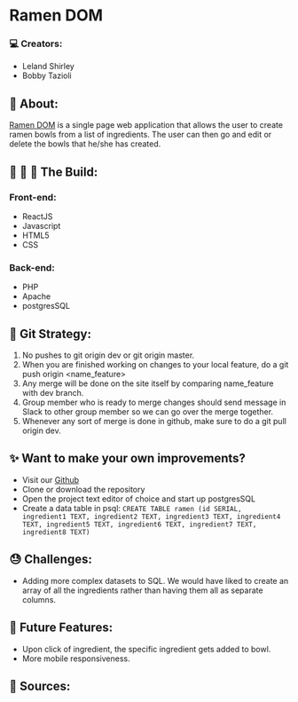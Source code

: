 # Ramen DOM

### :computer: Creators:

- Leland Shirley
- Bobby Tazioli

## :sunrise_over_mountains: About:

[Ramen DOM](https://ramen-shop.herokuapp.com/) is a single page web application that allows the user to create ramen bowls from a list of ingredients. The user can then go and edit or delete the bowls that he/she has created.

## :wrench: :nut_and_bolt: :hammer: The Build:
### Front-end:
- ReactJS
- Javascript
- HTML5
- CSS
### Back-end:
- PHP
- Apache
- postgresSQL

## :floppy_disk: Git Strategy:

1. No pushes to git origin dev or git origin master.
2. When you are finished working on changes to your local feature, do a git push origin <name_feature>
3. Any merge will be done on the site itself by comparing name_feature with dev branch.
4. Group member who is ready to merge changes should send message in Slack to other group member so we can go over the merge together.
6. Whenever any sort of merge is done in github, make sure to do a git pull origin dev.

## :sparkles: Want to make your own improvements?
- Visit our [Github](https://github.com/lelandshir/ramen-app)
- Clone or download the repository
- Open the project text editor of choice and start up postgresSQL
- Create a data table in psql: ```CREATE TABLE ramen (id SERIAL, ingredient1 TEXT, ingredient2 TEXT, ingredient3 TEXT, ingredient4 TEXT, ingredient5 TEXT, ingredient6 TEXT, ingredient7 TEXT, ingredient8 TEXT)```


## :sweat: Challenges:
- Adding more complex datasets to SQL. We would have liked to create an array of all the ingredients rather than having them all as separate columns.


## :pray: Future Features:
- Upon click of ingredient, the specific ingredient gets added to bowl.
- More mobile responsiveness.

## :blue_book: Sources:
